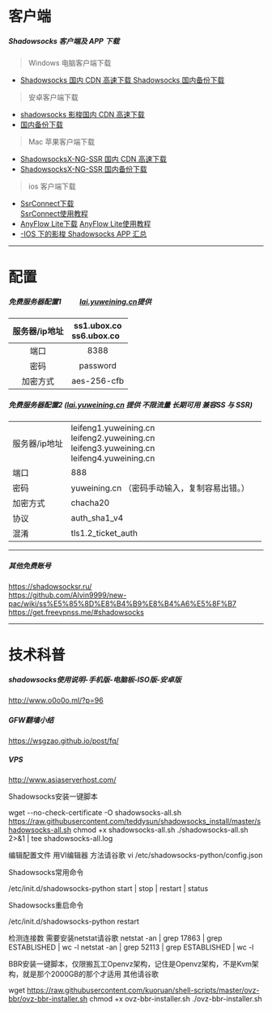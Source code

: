 # 客户端
#####  Shadowsocks 客户端及 APP 下载
> Windows 电脑客户端下载
- [Shadowsocks 国内 CDN 高速下载 ](https://dn-shimo-attachment.qbox.me/b0Um2Js1mBoqeMV4%2FSYJBKZRgt0oRGs7K?attname=SS-Win.zip "Shadowsocks 国内 CDN 高速下载 ")
[Shadowsocks 国内备份下载](https://www.babel.cc/share.do?s=7966045981310736 "Shadowsocks 国内备份下载")

> 安卓客户端下载
- [shadowsocks 影梭国内 CDN 高速下载](https://dn-shimo-attachment.qbox.me/b0Um2Js1mBoqeMV4%2FAVAAymgzYrglH5XB?attname=shadowsocks-nightly-4.1.8.apk "hadowsocks 影梭国内 CDN 高速下载")
- [ 国内备份下载](https://www.babel.cc/share.do?s=7105933012929395 " 国内备份下载")

> Mac 苹果客户端下载
- [ShadowsocksX-NG-SSR 国内 CDN 高速下载](https://dn-shimo-attachment.qbox.me/b0Um2Js1mBoqeMV4%2Flaw3fwzlSi8JliNq?attname=ShadowsocksX-NG-R8.dmg "ShadowsocksX-NG-SSR 国内 CDN 高速下载")
- [ShadowsocksX-NG-SSR 国内备份下载](https://www.babel.cc/share.do?s=1540367796358713 "ShadowsocksX-NG-SSR 国内备份下载")

>ios 客户端下载
-  [SsrConnect下载](https://itunes.apple.com/nl/app/shadowconnect/id1161221960?mt=8&uo=4&at=1010lpjB&ct=tas "SsrConnect")     
 [SsrConnect使用教程](https://lai.yuweining.cn/archives/246/ "使用教程")
- [ AnyFlow Lite下载](https://itunes.apple.com/cn/app/anyflow-lite/id1195285629?mt=8 " AnyFlow Lite")
[ AnyFlow Lite使用教程](https://lai.yuweining.cn/archives/788/ "使用教程")
- [-IOS 下的影梭 Shadowsocks APP 汇总](https://lai.yuweining.cn/archives/159/ "-IOS 下的影梭 Shadowsocks APP 汇总")
------------
# 配置
##### 免费服务器配置1           [lai.yuweining.cn](http://yuweining.cn/leifeng/ "lai.yuweining.cn")提供
| 服务器/ip地址  | ss1.ubox.co<br>ss6.ubox.co   |
| :------------: | :------------: |
| 端口   | 8388  |
| 密码  |  password |
|加密方式   | aes-256-cfb  |


#####   免费服务器配置2       ([lai.yuweining.cn](http://yuweining.cn/leifeng/ "lai.yuweining.cn") 提供 不限流量 长期可用 兼容SS 与 SSR)
|         | |                             |
| ------------ | --- | ------------------------------- |
| 服务器/ip地址 |  leifeng1.yuweining.cn<br>leifeng2.yuweining.cn<br>leifeng3.yuweining.cn<br>leifeng4.yuweining.cn
| 端口   |  888 |        |
| 密码| yuweining.cn （密码手动输入，复制容易出错。）|
| 加密方式| chacha20|
| 协议| auth_sha1_v4 |
| 混淆|tls1.2_ticket_auth|

------------
##### 其他免费账号
https://shadowsocksr.ru/    <br>
https://github.com/Alvin9999/new-pac/wiki/ss%E5%85%8D%E8%B4%B9%E8%B4%A6%E5%8F%B7  <br>
https://get.freevpnss.me/#shadowsocks <br>

------------
# 技术科普

 ##### shadowsocks使用说明-手机版-电脑板-ISO版-安卓版
 
http://www.o0o0o.ml/?p=96

#####  GFW翻墙小结
https://wsgzao.github.io/post/fq/

##### VPS

http://www.asiaserverhost.com/

Shadowsocks安装一键脚本

wget --no-check-certificate -O shadowsocks-all.sh https://raw.githubusercontent.com/teddysun/shadowsocks_install/master/shadowsocks-all.sh
chmod +x shadowsocks-all.sh
./shadowsocks-all.sh 2>&1 | tee shadowsocks-all.log

编辑配置文件 用VI编辑器 方法请谷歌
vi /etc/shadowsocks-python/config.json

Shadowsocks常用命令

/etc/init.d/shadowsocks-python start | stop | restart | status

Shadowsocks重启命令

/etc/init.d/shadowsocks-python restart

检测连接数 需要安装netstat请谷歌
netstat -an | grep 17863 | grep ESTABLISHED | wc -l
netstat -an | grep 52113 | grep ESTABLISHED | wc -l

BBR安装一键脚本，仅限搬瓦工Openvz架构，记住是Openvz架构，不是Kvm架构，就是那个2000GB的那个才适用
其他请谷歌

wget https://raw.githubusercontent.com/kuoruan/shell-scripts/master/ovz-bbr/ovz-bbr-installer.sh
chmod +x ovz-bbr-installer.sh
./ovz-bbr-installer.sh


 
